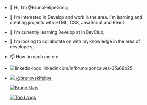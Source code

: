 - 👋 Hi, I’m @BrunoFelipeGonc;
- 👀 I’m interested in Develop and work in the area. I'm learning and creating projects with HTML, CSS, JavaScript and React
- 🌱 I’m currently learning Develop at in DevClub;
- 💞️ I’m looking to collaborate on with my knowledge in the area of developers;
- 📫 How to reach me on:
- <a href="linkedin.com/in/bruno-gonçalves-35a69b25" tagert="_blank"> 
  <img src="https://img.shields.io/badge/LinkedIn-0077B5?style=for-the-badge&logo=linkedin&logoColor=white" alt="linkedin-logo"> linkedin.com/in/bruno-gonçalves-35a69b25

- <a href="instagram/@brunovskifelipe"> <img src="https://img.shields.io/badge/Instagram-E4405F?style=for-the-badge&logo=instagram&logoColor=white"> @brunovskifelipe

  [![Bruno Stats](https://github-readme-stats.vercel.app/api?username=BrunoFelipeGonc)](https://github.com/anuraghazra/github-readme-stats)
  
  [![Top Langs](https://github-readme-stats.vercel.app/api/top-langs/?username=BrunoFelipeGonc)](https://github.com/anuraghazra/github-readme-stats)
